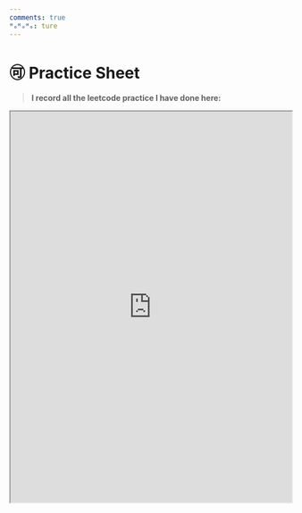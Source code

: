 ```yaml
---
comments: true
ᴴₒᴴₒᴴₒ: ture
---
```


# **:accept: Practice Sheet**

>**I record all the leetcode practice I have done here:**

<iframe width="100%" height="700" src="https://docs.google.com/spreadsheets/d/1qjvmZuL7JQvQuXHr94Cs5Y9Ssi2T233B/edit?usp=sharing&ouid=110152388408922065147&rtpof=true&sd=true"></iframe>
